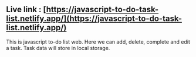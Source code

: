 ## Live link : [https://javascript-to-do-task-list.netlify.app/](https://javascript-to-do-task-list.netlify.app/)

This is javascript to-do list web. Here we can add, delete, complete and edit a task. Task data will store in local storage.
